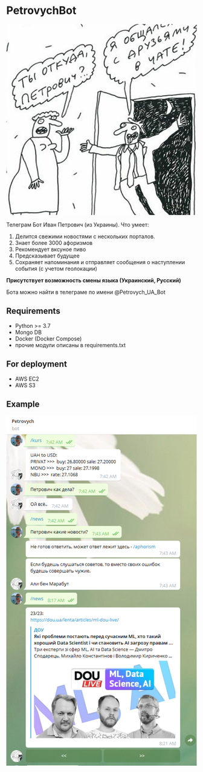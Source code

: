﻿# PetrovychBot

![alt text](https://github.com/AntonAks/PetrovychBot/blob/main/icon.jpg?raw=true)

Телеграм Бот Иван Петрович (из Украины).
Что умеет:
1. Делится свежими новостями с нескольких порталов.
2. Знает более 3000 афоризмов
3. Рекомендует вксуное пиво
4. Предсказывает будущее
6. Сохраняет напоминания и отправляет сообщения о наступлении события (с учетом геолокации)

**Присутствует возможность смены языка (Украинский, Русский)**

Бота можно найти в телеграме по имени @Petrovych_UA_Bot

## Requirements
- Python >= 3.7
- Mongo DB
- Docker (Docker Compose)
- прочие модули описаны в requirements.txt

## For deployment
- AWS EC2
- AWS S3

## Example
![alt text](https://github.com/AntonAks/PetrovychBot/blob/main/bot_pic.jpg?raw=true)

